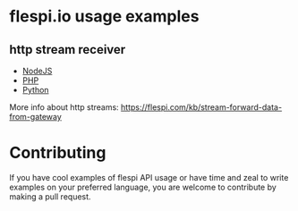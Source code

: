 # flespi.io usage examples

## http stream receiver

* [NodeJS](http-stream-receiver/nodejs)
* [PHP](http-stream-receiver/php)
* [Python](http-stream-receiver/python)

More info about http streams: https://flespi.com/kb/stream-forward-data-from-gateway

# Contributing

If you have cool examples of flespi API usage or have time and zeal to write examples on your preferred language, you are welcome to contribute by making a pull request.
